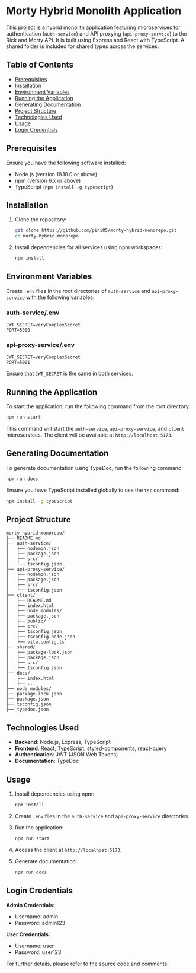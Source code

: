 
# Morty Hybrid Monolith Application

This project is a hybrid monolith application featuring microservices for authentication (`auth-service`) and API proxying (`api-proxy-service`) to the Rick and Morty API. It is built using Express and React with TypeScript. A shared folder is included for shared types across the services.

## Table of Contents

- [Prerequisites](#prerequisites)
- [Installation](#installation)
- [Environment Variables](#environment-variables)
- [Running the Application](#running-the-application)
- [Generating Documentation](#generating-documentation)
- [Project Structure](#project-structure)
- [Technologies Used](#technologies-used)
- [Usage](#usage)
- [Login Credentials](#login-credentials)

## Prerequisites

Ensure you have the following software installed:

- Node.js (version 18.18.0 or above)
- npm (version 6.x or above)
- TypeScript (`npm install -g typescript`)

## Installation

1. Clone the repository:
   ```sh
   git clone https://github.com/pini85/morty-hybrid-monorepo.git
   cd morty-hybrid-monorepo
   ```

2. Install dependencies for all services using npm workspaces:
   ```sh
   npm install
   ```

## Environment Variables

Create `.env` files in the root directories of `auth-service` and `api-proxy-service` with the following variables:

### auth-service/.env
```plaintext
JWT_SECRET=veryComplexSecret
PORT=5000
```

### api-proxy-service/.env
```plaintext
JWT_SECRET=veryComplexSecret
PORT=5001
```

Ensure that `JWT_SECRET` is the same in both services.

## Running the Application

To start the application, run the following command from the root directory:
```sh
npm run start
```

This command will start the `auth-service`, `api-proxy-service`, and `client` microservices. The client will be available at `http://localhost:5173`.

## Generating Documentation

To generate documentation using TypeDoc, run the following command:
```sh
npm run docs
```

Ensure you have TypeScript installed globally to use the `tsc` command:
```sh
npm install -g typescript
```

## Project Structure

```
morty-hybrid-monorepo/
├── README.md
├── auth-service/
│   ├── nodemon.json
│   ├── package.json
│   ├── src/
│   └── tsconfig.json
├── api-proxy-service/
│   ├── nodemon.json
│   ├── package.json
│   ├── src/
│   └── tsconfig.json
├── client/
│   ├── README.md
│   ├── index.html
│   ├── node_modules/
│   ├── package.json
│   ├── public/
│   ├── src/
│   ├── tsconfig.json
│   ├── tsconfig.node.json
│   └── vite.config.ts
├── shared/
│   ├── package-lock.json
│   ├── package.json
│   ├── src/
│   └── tsconfig.json
├── docs/
│   ├── index.html
│   ├── ...
├── node_modules/
├── package-lock.json
├── package.json
├── tsconfig.json
├── typedoc.json
```

## Technologies Used

- **Backend**: Node.js, Express, TypeScript
- **Frontend**: React, TypeScript, styled-components, react-query
- **Authentication**: JWT (JSON Web Tokens)
- **Documentation**: TypeDoc

## Usage

1. Install dependencies using npm:
   ```sh
   npm install
   ```

2. Create `.env` files in the `auth-service` and `api-proxy-service` directories.

3. Run the application:
   ```sh
   npm run start
   ```

4. Access the client at `http://localhost:5173`.

5. Generate documentation:
   ```sh
   npm run docs
   ```
## Login Credentials

**Admin Credentials:**
- Username: admin
- Password: admin123

**User Credentials:**
- Username: user
- Password: user123

For further details, please refer to the source code and comments.
